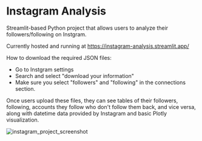 # Instagram Analysis
Streamlit-based Python project that allows users to analyze their followers/following on Instgram.

Currently hosted and running at https://instagram-analysis.streamlit.app/

How to download the required JSON files:
  - Go to Instgram settings
  - Search and select "download your information"
  - Make sure you select "followers" and "following" in the connections section.

Once users upload these files, they can see tables of their followers, following, accounts they follow who don't follow them back, and vice versa,
along with datetime data provided by Instagram and basic Plotly visualization.


![instagram_project_screenshot](https://github.com/user-attachments/assets/2d302b74-14a9-4c00-b017-e2a3019f6896)
